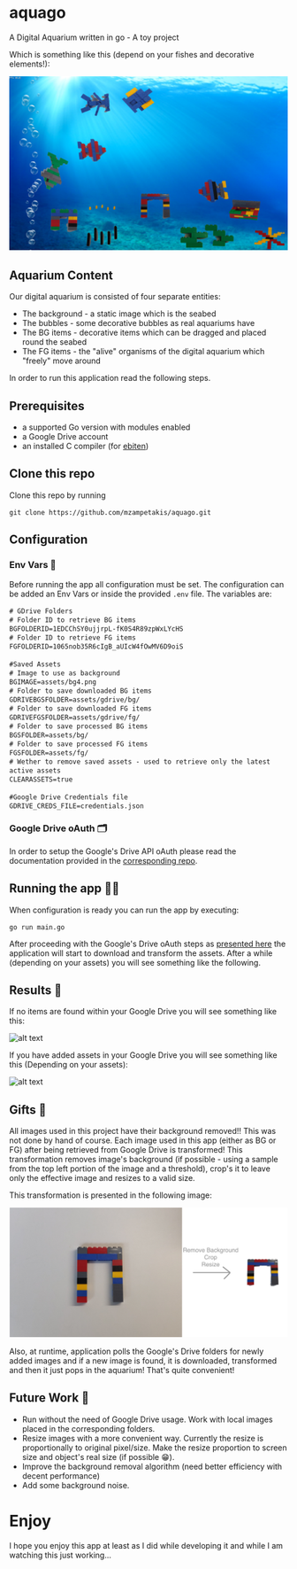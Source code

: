 # aquago
A Digital Aquarium written in go - A toy project

Which is something like this (depend on your fishes and decorative elements!):

![alt text](doc/aquago.png "aquago")

## Aquarium Content
Our digital aquarium is consisted of four separate entities:

* The background - a static image which is the seabed
* The bubbles - some decorative bubbles as real aquariums have
* The BG items - decorative items which can be dragged and placed round the seabed
* The FG items - the "alive" organisms of the digital aquarium which "freely" move around

In order to run this application read the following steps.

## Prerequisites
* a supported Go version with modules enabled
* a Google Drive account
* an installed C compiler (for [ebiten](https://ebiten.org/documents/install.html))

## Clone this repo
Clone this repo by running

```console
git clone https://github.com/mzampetakis/aquago.git
```

## Configuration

### Env Vars 📄
Before running the app all configuration must be set. The configuration can be added an Env Vars or inside the provided `.env` file. The variables are:

```
# GDrive Folders
# Folder ID to retrieve BG items
BGFOLDERID=1EDCChSY0ujjrpL-fK0S4R89zpWxLYcHS
# Folder ID to retrieve FG items
FGFOLDERID=1065nob35R6cIgB_aUIcW4fOwMV6D9oiS

#Saved Assets
# Image to use as background
BGIMAGE=assets/bg4.png
# Folder to save downloaded BG items
GDRIVEBGSFOLDER=assets/gdrive/bg/
# Folder to save downloaded FG items
GDRIVEFGSFOLDER=assets/gdrive/fg/
# Folder to save processed BG items
BGSFOLDER=assets/bg/
# Folder to save processed FG items
FGSFOLDER=assets/fg/
# Wether to remove saved assets - used to retrieve only the latest active assets
CLEARASSETS=true

#Google Drive Credentials file
GDRIVE_CREDS_FILE=credentials.json
```

### Google Drive oAuth 🗂
In order to setup the Google's Drive API oAuth please read the documentation provided in the [corresponding repo](https://github.com/mzampetakis/gogle-drive).

## Running the app 🏃‍♂️
When configuration is ready you can run the app by executing:

```console
go run main.go
```

After proceeding with the Google's Drive oAuth steps as [presented here](https://github.com/mzampetakis/gogle-drive) the application will start to download and transform the assets. After a while (depending on your assets) you will see something like the following.

## Results 🐠
If no items are found within your Google Drive you will see something like this:

![alt text](doc/bubbles.gif "Empty Aquarium")

If you have added assets in your Google Drive you will see something like this (Depending on your assets): 

![alt text](doc/aquago.gif "Full Aquarium")


## Gifts 🎁
All images used in this project have their background removed!!
This was not done by hand of course. Each image used in this app (either as BG or FG) after being retrieved from Google Drive is transformed! This transformation removes image's background (if possible - using a sample from the top left portion of the image and a threshold), crop's it to leave only the effective image and resizes to a valid size.

This transformation is presented in the following image:

![alt text](doc/imgtransform.png "Image Transformation")

Also, at runtime, application polls the Google's Drive folders for newly added images and if a new image is found, it is downloaded, transformed and then it just pops in the aquarium! That's quite convenient!

## Future Work 🐡
* Run without the need of Google Drive usage. Work with local images placed in the corresponding folders.
* Resize images with a more convenient way. Currently the resize is proportionally to original pixel/size. Make the resize proportion to screen size and object's real size (if possible 😁).
* Improve the background removal algorithm (need better efficiency with decent performance)
* Add some background noise.

# Enjoy
I hope you enjoy this app at least as I did while developing it and while I am watching this just working...
